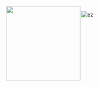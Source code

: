<img align="left" height="200" src="https://media.giphy.com/media/IoP0PvbbSWGAM/giphy.gif"/>

<!--
**Grandzik/Grandzik** is a ✨ _special_ ✨ repository because its `README.md` (this file) appears on your GitHub profile.

Here are some ideas to get you started:

- 🔭 I’m currently working on ...
- 🌱 I’m currently learning ...
- 👯 I’m looking to collaborate on ...
- 🤔 I’m looking for help with ...
- 💬 Ask me about ...
- 📫 How to reach me: ...
- 😄 Pronouns: ...
- ⚡ Fun fact: ...
-->
![ez](https://github-readme-stats.vercel.app/api?username=Grandzik&theme=vue-dark&show_icons=true)
